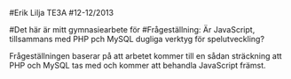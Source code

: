#Erik Lilja TE3A
#12-12/2013

#Det här är mitt gymnasiearbete för
#Frågeställning:
Är JavaScript, tillsammans med PHP pch MySQL dugliga verktyg för spelutveckling?

Frågeställningen baserar på att arbetet kommer till en sådan sträckning att PHP och MySQL tas med och kommer att behandla JavaScript främst.
